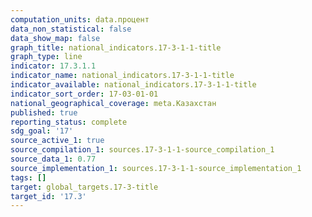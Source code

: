 ```yaml
---
computation_units: data.процент
data_non_statistical: false
data_show_map: false
graph_title: national_indicators.17-3-1-1-title
graph_type: line
indicator: 17.3.1.1
indicator_name: national_indicators.17-3-1-1-title
indicator_available: national_indicators.17-3-1-1-title
indicator_sort_order: 17-03-01-01
national_geographical_coverage: meta.Казахстан
published: true
reporting_status: complete
sdg_goal: '17'
source_active_1: true
source_compilation_1: sources.17-3-1-1-source_compilation_1
source_data_1: 0.77
source_implementation_1: sources.17-3-1-1-source_implementation_1
tags: []
target: global_targets.17-3-title
target_id: '17.3'
---
```


